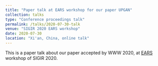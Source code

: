 ```yaml
---
title: "Paper talk at EARS workshop for our paper UPGAN"
collection: talks
type: "Conference proceedings talk"
permalink: /talks/2020-07-30-talk
venue: "SIGIR 2020 EARS workshop"
date: 2020-07-30
location: "Xi'an, China, online talk"
---
```


This is a paper talk about our paper accepted by WWW 2020, at [EARS](https://ears2020.github.io/) workshop of SIGIR 2020.
